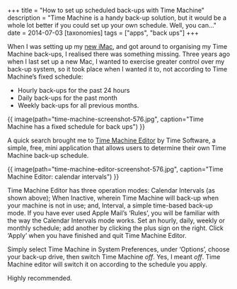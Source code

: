 +++
title = "How to set up scheduled back-ups with Time Machine"
description = "Time Machine is a handy back-up solution, but it would be a whole lot better if you could set up your own schedule. Well, you can…"
date = 2014-07-03
[taxonomies]
tags = ["apps", "back ups"]
+++

When I was setting up my [new iMac](http://wordius.com/save-nearly-200-apples-quad-core-mac-mini/), and got around to organising my Time Machine back-ups, I realised there was something missing. Three years ago when I last set up a new Mac, I wanted to exercise greater control over my back-up system, so it took place when I wanted it to, not according to Time Machine’s fixed schedule:

* Hourly back-ups for the past 24 hours
* Daily back-ups for the past month
* Weekly back-ups for all previous months.

{{ image(path="time-machine-screenshot-576.jpg", caption="Time Machine has a fixed schedule for back ups") }}

A quick search brought me to [Time Machine Editor](http://timesoftware.free.fr/timemachineeditor/) by Time Software, a simple, free, mini application that allows users to determine their own Time Machine back-up schedule. 

{{ image(path="time-machine-editor-screenshot-576.jpg", caption="Time Machine Editor: calendar intervals") }}

Time Machine Editor has three operation modes: Calendar Intervals (as shown above); When Inactive, wherein Time Machine will back-up when your machine is not in use; and, Interval, a simple time-based back-up mode. If you have ever used Apple Mail’s ‘Rules’, you will be familiar with the way the Calendar Intervals mode works. Set an hourly, daily, weekly or monthly schedule; add another by clicking the plus sign on the right. Click ‘Apply’ when you have finished and quit Time Machine Editor.

Simply select Time Machine in System Preferences, under ‘Options’, choose your back-up drive, then switch Time Machine *off*. Yes, I meant *off*. Time Machine editor will switch it on according to the schedule you apply.

Highly recommended.
